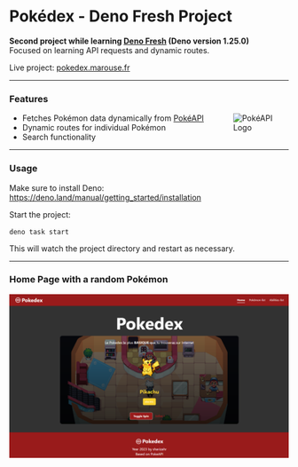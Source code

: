 # Pokédex - Deno Fresh Project

**Second project while learning [Deno Fresh](https://deno.land/x/fresh) (Deno version 1.25.0)**  
Focused on learning API requests and dynamic routes.

Live project: [pokedex.marouse.fr](https://pokedex.marouse.fr)

---

### Features

<img src="https://pokeapi.co/static/pokeapi_256.3fa72200.png" width="100" align="right" alt="PokéAPI Logo">

- Fetches Pokémon data dynamically from [PokéAPI](https://pokeapi.co/)
- Dynamic routes for individual Pokémon
- Search functionality

---

### Usage

Make sure to install Deno: https://deno.land/manual/getting_started/installation

Start the project:

```
deno task start
```

This will watch the project directory and restart as necessary.

---

### Home Page with a random Pokémon

![alt text](image.png)
